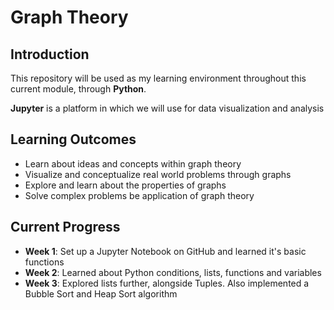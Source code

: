 # Graph Theory

## Introduction
This repository will be used as my learning environment throughout this current module, through **Python**. 

**Jupyter** is a platform in which we will use for data visualization and analysis 

## Learning Outcomes
- Learn about ideas and concepts within graph theory
- Visualize and conceptualize real world problems through graphs
- Explore and learn about the properties of graphs
- Solve complex problems be application of graph theory 

## Current Progress
- **Week 1**: Set up a Jupyter Notebook on GitHub and learned it's basic functions
- **Week 2**: Learned about Python conditions, lists, functions and variables
- **Week 3**: Explored lists further, alongside Tuples. Also implemented a Bubble Sort and Heap Sort algorithm

